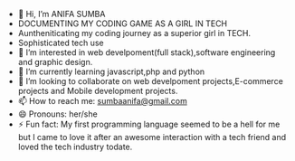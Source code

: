 - 👋 Hi, I’m ANIFA SUMBA
- DOCUMENTING MY CODING GAME AS A GIRL IN TECH
- Auntheniticating my coding journey as a  superior girl in TECH.
- Sophisticated tech use
- 👀 I’m interested in web develpoment(full stack),software engineering and graphic design.
- 🌱 I’m currently learning javascript,php and python
- 💞️ I’m looking to collaborate on web develpoment projects,E-commerce projects and Mobile development projects.
- 📫 How to reach me: sumbaanifa@gmail.com
- 😄 Pronouns: her/she
- ⚡ Fun fact: My first programming language seemed to be a hell for me but I came to love it after an awesome interaction with a tech friend and loved the tech industry todate.

<!---
ANIFASUMBA/ANIFASUMBA is a ✨ special ✨ repository because its `README.md` (this file) appears on your GitHub profile.
You can click the Preview link to take a look at your changes
--->
